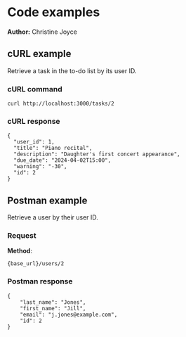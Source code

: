 # Code examples

**Author:** Christine Joyce

## cURL example

Retrieve a task in the to-do list by its user ID.

### cURL command

```shell
curl http://localhost:3000/tasks/2
```

### cURL response

```shell
{
  "user_id": 1,
  "title": "Piano recital",
  "description": "Daughter's first concert appearance",
  "due_date": "2024-04-02T15:00",
  "warning": "-30",
  "id": 2
}
```

## Postman example

Retrieve a user by their user ID.

### Request

**Method**:

```shell
{base_url}/users/2
```

### Postman response

```shell
{
    "last_name": "Jones",
    "first_name": "Jill",
    "email": "j.jones@example.com",
    "id": 2
}
```
